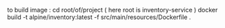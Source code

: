 to build image : 
cd root/of/project  ( here root is inventory-service )
docker build -t alpine/inventory:latest -f src/main/resources/Dockerfile .